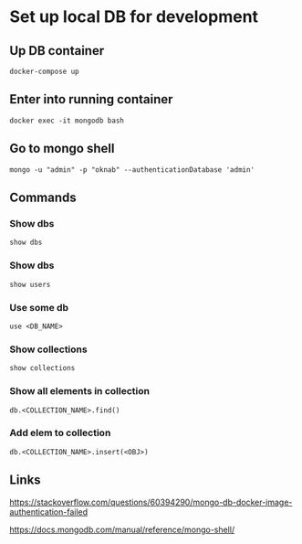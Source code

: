 # Set up local DB for development


## Up DB container
```
docker-compose up
```

## Enter into running container
```
docker exec -it mongodb bash
```

## Go to mongo shell
```
mongo -u "admin" -p "oknab" --authenticationDatabase 'admin'
```



## Commands
### Show dbs
```
show dbs
```
### Show dbs
```
show users
```
### Use some db
```
use <DB_NAME>
```
### Show collections
```
show collections
```
### Show all elements in collection
```
db.<COLLECTION_NAME>.find()
```
### Add elem to collection
```
db.<COLLECTION_NAME>.insert(<OBJ>)
```

## Links

https://stackoverflow.com/questions/60394290/mongo-db-docker-image-authentication-failed

https://docs.mongodb.com/manual/reference/mongo-shell/
